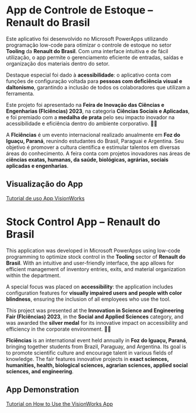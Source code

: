 # App de Controle de Estoque – Renault do Brasil  

Este aplicativo foi desenvolvido no Microsoft PowerApps utilizando programação low-code para otimizar o controle de estoque no setor **Tooling** da **Renault do Brasil**. Com uma interface intuitiva e de fácil utilização, o app permite o gerenciamento eficiente de entradas, saídas e organização dos materiais dentro do setor.  

Destaque especial foi dado à **acessibilidade**: o aplicativo conta com funções de configuração voltada para **pessoas com deficiência visual e daltonismo**, garantindo a inclusão de todos os colaboradores que utilizam a ferramenta.  

Este projeto foi apresentado na **Feira de Inovação das Ciências e Engenharias (FIciências) 2023**, na categoria **Ciências Sociais e Aplicadas**, e foi premiado com a **medalha de prata** pelo seu impacto inovador na acessibilidade e eficiência dentro do ambiente corporativo. 🚀🏅

A **FIciências** é um evento internacional realizado anualmente em **Foz do Iguaçu, Paraná**, reunindo estudantes do Brasil, Paraguai e Argentina. Seu objetivo é promover a cultura científica e estimular talentos em diversas áreas do conhecimento. A feira conta com projetos inovadores nas áreas de **ciências exatas, humanas, da saúde, biológicas, agrárias, sociais aplicadas e engenharias**.

## Visualização do App

[Tutorial de uso App VisionWorks](https://www.canva.com/design/DAFu7HXNQj8/HCOguin9Pqxc21LxgZQ11A/edit?utm_content=DAFu7HXNQj8&utm_campaign=designshare&utm_medium=link2&utm_source=sharebutton)

##

# Stock Control App – Renault do Brasil  

This application was developed in Microsoft PowerApps using low-code programming to optimize stock control in the **Tooling** sector of **Renault do Brasil**. With an intuitive and user-friendly interface, the app allows for efficient management of inventory entries, exits, and material organization within the department.  

A special focus was placed on **accessibility**: the application includes configuration features for **visually impaired users and people with color blindness**, ensuring the inclusion of all employees who use the tool.  

This project was presented at the **Innovation in Science and Engineering Fair (FIciências) 2023**, in the **Social and Applied Sciences** category, and was awarded the **silver medal** for its innovative impact on accessibility and efficiency in the corporate environment. 🚀🏅  

**FIciências** is an international event held annually in **Foz do Iguaçu, Paraná**, bringing together students from Brazil, Paraguay, and Argentina. Its goal is to promote scientific culture and encourage talent in various fields of knowledge. The fair features innovative projects in **exact sciences, humanities, health, biological sciences, agrarian sciences, applied social sciences, and engineering**.  

## App Demonstration  

[Tutorial on How to Use the VisionWorks App](https://www.canva.com/design/DAFu7HXNQj8/HCOguin9Pqxc21LxgZQ11A/edit?utm_content=DAFu7HXNQj8&utm_campaign=designshare&utm_medium=link2&utm_source=sharebutton)
